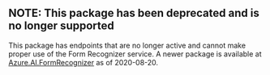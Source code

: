 ## NOTE: This package has been deprecated and is no longer supported

This package has endpoints that are no longer active and cannot make proper use of the Form Recognizer service. A newer package is available at [Azure.AI.FormRecognizer][new_package] as of 2020-08-20.

[new_package]: https://github.com/Azure/azure-sdk-for-net/tree/master/sdk/formrecognizer/Azure.AI.FormRecognizer